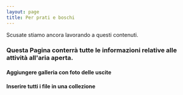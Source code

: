 ```yaml
---
layout: page
title: Per prati e boschi
---
```


Scusate stiamo ancora lavorando a questi contenuti.

### Questa Pagina conterrà tutte le informazioni relative alle attività all'aria aperta.
#### Aggiungere galleria con foto delle uscite
#### Inserire tutti i file in una collezione
